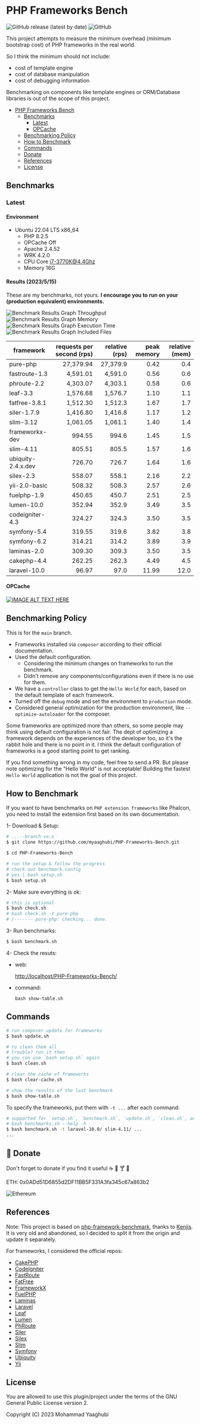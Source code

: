 # PHP Frameworks Bench
![GitHub release (latest by date)](https://img.shields.io/github/v/release/myaaghubi/PHP-Frameworks-Bench?color=purpol) ![GitHub](https://img.shields.io/github/license/myaaghubi/PHP-Frameworks-Bench?color=green)

This project attempts to measure the minimum overhead (minimum bootstrap cost) of PHP frameworks in the real world.

So I think the minimum should not include:

* cost of template engine
* cost of database manipulation
* cost of debugging information

Benchmarking on components like template engines or ORM/Database libraries is out of the scope of this project.


- [PHP Frameworks Bench](#php-frameworks-bench)
  - [Benchmarks](#benchmarks)
    - [Latest](#latest)
    - [OPCache](#opcache)
  - [Benchmarking Policy](#benchmarking-policy)
  - [How to Benchmark](#how-to-benchmark)
  - [Commands](#commands)
  - [Donate](#🍔-donate)
  - [References](#references)
  - [License](#license)


## Benchmarks

### Latest

#### Environment

* Ubuntu 22.04 LTS x86_64
  * PHP 8.2.5
  * OPCache Off
  * Apache 2.4.52
  * WRK 4.2.0
  * CPU Core i7-3770K@4.4Ghz
  * Memory 16G 


#### Results (2023/5/15)

These are my benchmarks, not yours. **I encourage you to run on your (production equivalent) environments.**

![Benchmark Results Graph Throughput](screenshots/php-frameworks-bench-throughput.png)
![Benchmark Results Graph Memory](screenshots/php-frameworks-bench-memory.png)
![Benchmark Results Graph Execution Time](screenshots/php-frameworks-bench-exectime.png)
![Benchmark Results Graph Included Files](screenshots/php-frameworks-bench-includedfiles.png)

|framework          |requests per second (rps)|relative (rps)|peak memory|relative (mem)|
|-------------------|------------------------:|-------------:|----------:|-------------:|
|pure-php           |                27,379.94|      27,379.9|       0.42|           0.4|
|fastroute-1.3      |                 4,591.01|       4,591.0|       0.56|           0.6|
|phroute-2.2        |                 4,303.07|       4,303.1|       0.58|           0.6|
|leaf-3.3           |                 1,576.68|       1,576.7|       1.10|           1.1|
|fatfree-3.8.1      |                 1,512.30|       1,512.3|       1.67|           1.7|
|siler-1.7.9        |                 1,416.80|       1,416.8|       1.17|           1.2|
|slim-3.12          |                 1,061.05|       1,061.1|       1.40|           1.4|
|frameworkx-dev     |                   994.55|         994.6|       1.45|           1.5|
|slim-4.11          |                   805.51|         805.5|       1.57|           1.6|
|ubiquity-2.4.x.dev |                   726.70|         726.7|       1.64|           1.6|
|silex-2.3          |                   558.07|         558.1|       2.16|           2.2|
|yii-2.0-basic      |                   508.32|         508.3|       2.57|           2.6|
|fuelphp-1.9        |                   450.65|         450.7|       2.51|           2.5|
|lumen-10.0         |                   352.94|         352.9|       3.49|           3.5|
|codeigniter-4.3    |                   324.27|         324.3|       3.50|           3.5|
|symfony-5.4        |                   319.55|         319.6|       3.82|           3.8|
|symfony-6.2        |                   314.21|         314.2|       3.89|           3.9|
|laminas-2.0        |                   309.30|         309.3|       3.50|           3.5|
|cakephp-4.4        |                   262.25|         262.3|       4.49|           4.5|
|laravel-10.0       |                    96.97|          97.0|      11.99|          12.0|


#### OPCache
[![IMAGE ALT TEXT HERE](http://img.youtube.com/vi/Dk8YHQZ6jfY/0.jpg)](http://www.youtube.com/watch?v=Dk8YHQZ6jfY)


## Benchmarking Policy

This is for the `main` branch.

* Frameworks installed via `composer` according to their official documentation.
* Used the default configuration.
  * Considering the minimum changes on frameworks to run the benchmark.
  * Didn't remove any components/configurations even if there is no use for them.
* We have a `controller` class to get the `Hello World` for each, based on the default template of each framework.
* Turned off the `debug` mode and set the environment to `production` mode.
* Considered general optimization for the production environment, like `--optimize-autoloader` for the composer.

Some frameworks are optimized more than others, so some people may think using default configuration is not fair. The dept of optimizing a framework depends on the experiences of the developer too, so it's the rabbit hole and there is no point in it. I think the default configuration of frameworks is a good starting point to get ranking.

If you find something wrong in my code, feel free to send a PR. But please note optimizing for the "Hello World" is not acceptable! Building the fastest `Hello World` application is not the goal of this project.


## How to Benchmark

If you want to have benchmarks on `PHP extension frameworks` like Phalcon, you need to install the extension first based on its own documentation.

1- Download & Setup:

```bash
# ...--branch vx.x
$ git clone https://github.com/myaaghubi/PHP-Frameworks-Bench.git

$ cd PHP-Frameworks-Bench

# run the setup & follow the progress
# check out benchmark.config
# yes | bash setup.sh
$ bash setup.sh
```

2- Make sure everything is ok:

```bash
# this is optional
$ bash check.sh
# bash check.sh -t pure-php
# /------- pure-php: checking... done.
```

3- Run benchmarks:

```bash
$ bash benchmark.sh
```

4- Check the resuts:
- web:

  <http://localhost/PHP-Frameworks-Bench/>

- command:
  ```
  bash show-table.sh
  ```


## Commands

```bash
# run composer update for frameworks
$ bash update.sh

# to clean them all
# trouble? run it then
# you can use `bash setup.sh` again
$ bash clean.sh

# clear the cache of frameworks
$ bash clear-cache.sh

# show the results of the last benchmark
$ bash show-table.sh
```

To specify the frameworks, put them with `-t ...` after each command:

```bash
# supported for `setup.sh`, `benchmark.sh`, `update.sh`, `clean.sh`, and `clear-cache.sh`
# bash benchmarks.sh --help -h
$ bash benchmark.sh -t laravel-10.0/ slim-4.11/ ...
...
```


## 🍔 Donate
Don't forget to donate if you find it useful ☕ 🍺 🍸 🍔

ETH: 0x0ADd51D6855d2DF11BB5F331A3fa345c67a863b2

![Ethereum](screenshots/ethereum.jpg?raw=true "Ethereum")

## References 
Note: This project is based on
[php-framework-benchmark](https://github.com/kenjis/php-framework-benchmark), thanks to [Kenjis](https://github.com/kenjis). It is very old and abandoned, so I decided to split it from the origin and update it separately.

For frameworks, I considered the official repos:
* [CakePHP](https://github.com/cakephp/cakephp)
* [CodeIgniter](https://github.com/codeigniter4/CodeIgniter4)
* [FastRoute](https://github.com/nikic/FastRoute)
* [FatFree](https://github.com/bcosca/fatfree)
* [FrameworkX](https://github.com/clue/framework-x)
* [FuelPHP](https://github.com/fuelphp/fuelphp)
* [Laminas](https://github.com/laminas)
* [Laravel](https://github.com/laravel/laravel)
* [Leaf](https://github.com/leafsphp/leaf)
* [Lumen](https://github.com/laravel/lumen)
* [PhRoute](https://github.com/mrjgreen/phroute)
* [Siler](https://github.com/leocavalcante/siler)
* [Silex](https://github.com/silexphp/Silex)
* [Slim](https://github.com/slimphp/Slim)
* [Symfony](https://github.com/symfony/symfony)
* [Ubiquity](https://github.com/phpMv/ubiquity)
* [Yii](https://github.com/yiisoft/yii2)


## License

You are allowed to use this plugin/project under the terms of the GNU General Public License version 2.

Copyright (C) 2023 Mohammad Yaaghubi
